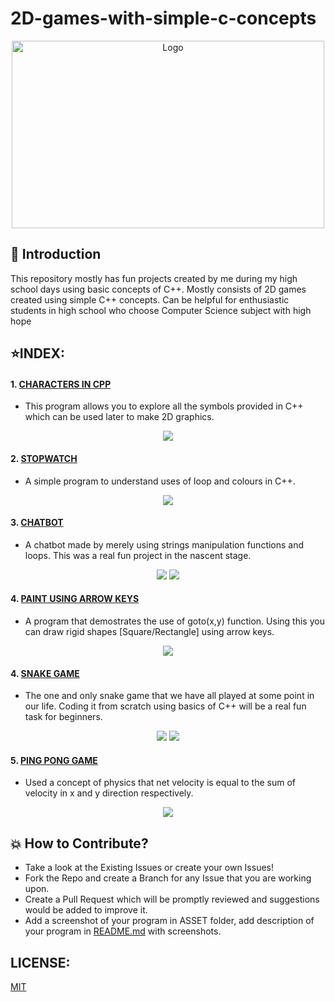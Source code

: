 # 2D-games-with-simple-c-concepts

<p align="center">
  <a href="https://github.com/shukladitya/2D-games-with-simple-c-concepts">
    <img src="https://res.cloudinary.com/practicaldev/image/fetch/s--6bJ-sMxx--/c_imagga_scale,f_auto,fl_progressive,h_900,q_auto,w_1600/https://dev-to-uploads.s3.amazonaws.com/i/h2917prj7ldo0ow5x5ih.png" alt="Logo" width="500" height="300">
  </a>

## 📌 Introduction
This repository mostly has fun projects created by me during my high school days using basic concepts of C++.
Mostly consists of 2D games created using simple C++ concepts. Can be helpful for enthusiastic students in high school who choose Computer Science subject with high hope

## ⭐INDEX:

#### 1. [CHARACTERS IN CPP](CPP_FILES/1__CHARACTERS_IN_CPP.CPP)
- This program allows you to explore all the symbols provided in C++ which can be used later to make 2D graphics.
<p align = "center">
<img src= "ASSETS/character.jpeg">
</p>

#### 2. [STOPWATCH](CPP_FILES/2__STOPWATCH.CPP)
- A simple program to understand uses of loop and colours in C++.
<p align = "center">
<img src= "ASSETS/stopwatch.jpeg">
</p>

#### 3. [CHATBOT](CPP_FILES/3__CHATBOT.CPP)
- A chatbot made by merely using strings manipulation functions and loops. This was a real fun project in the nascent stage.
<p align = "center">
<img src= "ASSETS/Chatbot.jpeg">
<img src= "ASSETS/chatbot2.jpeg">
</p>

#### 4. [PAINT USING ARROW KEYS](CPP_FILES/4__PAINT.CPP)
- A program that demostrates the use of goto(x,y) function. Using this you can draw rigid shapes [Square/Rectangle] using arrow keys. 
<p align = "center">
<img src= "ASSETS/paint.jpeg">
</p>

#### 4. [SNAKE GAME](CPP_FILES/5__SNAKE_GA.CPP)
- The one and only snake game that we have all played at some point in our life. Coding it from scratch using basics of C++ will be a real fun task for beginners.
<p align = "center">
<img src= "ASSETS/snake1.jpeg">
<img src= "ASSETS/snake.jpeg">
</p>

#### 5. [PING PONG GAME](CPP_FILES/6__TENNIS.CPP)
- Used a concept of physics that net velocity is equal to the sum of velocity in x and y direction respectively. 
<p align = "center">
<img src= "ASSETS/pingpong.jpeg">
</p>

## 💥 How to Contribute?
- Take a look at the Existing Issues or create your own Issues!
- Fork the Repo and create a Branch for any Issue that you are working upon.
- Create a Pull Request which will be promptly reviewed and suggestions would be added to improve it.
- Add a screenshot of your program in ASSET folder, add description of your program in [README.md](README.md) with screenshots.

## LICENSE:
[MIT](LICENSE.md)
